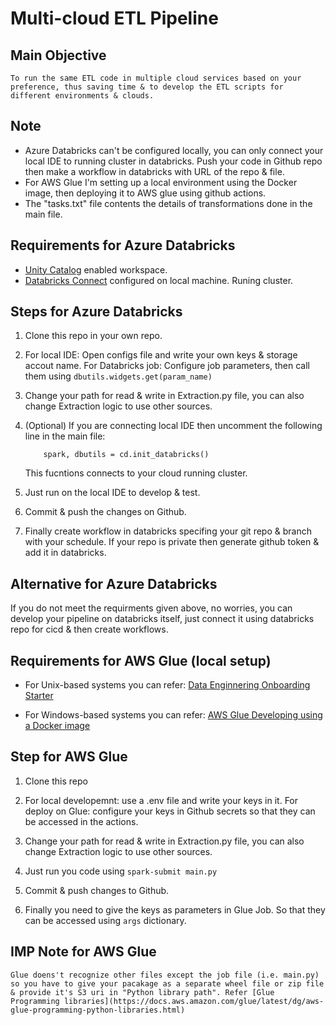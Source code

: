 # Multi-cloud ETL Pipeline

## Main Objective

    To run the same ETL code in multiple cloud services based on your preference, thus saving time & to develop the ETL scripts for different environments & clouds.

## Note

- Azure Databricks can't be configured locally, you can only connect your local IDE to running cluster in databricks. Push your code in Github repo then make a workflow in databricks with URL of the repo & file.
- For AWS Glue I'm setting up a local environment using the Docker image, then deploying it to AWS glue using github actions.
- The "tasks.txt" file contents the details of transformations done in the main file.

## Requirements for Azure Databricks
- [Unity Catalog](https://learn.microsoft.com/en-us/azure/databricks/data-governance/unity-catalog/enable-workspaces) enabled workspace.
- [Databricks Connect](https://learn.microsoft.com/en-us/azure/databricks/dev-tools/databricks-connect/python/install) configured on local machine. Runing cluster.

## Steps for Azure Databricks

1. Clone this repo in your own repo.

2. For local IDE: Open configs file and write your own keys & storage accout name.
    For Databricks job: Configure job parameters, then call them using ```dbutils.widgets.get(param_name)```

3. Change your path for read & write in Extraction.py file, you can also change Extraction logic to use other sources.

4. (Optional) If you are connecting local IDE then uncomment the following line in the main file:
    ```
        spark, dbutils = cd.init_databricks()
    ```
    This fucntions connects to your cloud running cluster.
   
5. Just run on the local IDE to develop & test.

6. Commit & push the changes on Github.

7. Finally create workflow in databricks specifing your git repo & branch with your schedule. If your repo is private then generate github token & add it in databricks.

## Alternative for Azure Databricks

If you do not meet the requirments given above, no worries, you can develop your pipeline on databricks itself, just connect it using databricks repo for cicd & then create workflows.

## Requirements for AWS Glue (local setup)

- For Unix-based systems you can refer: [Data Enginnering Onboarding Starter](https://github.com/wednesday-solutions/Data-Engineering-Onboarding-Starter)

- For Windows-based systems you can refer: [AWS Glue Developing using a Docker image](https://docs.aws.amazon.com/glue/latest/dg/aws-glue-programming-etl-libraries.html#develop-local-docker-image)

## Step for AWS Glue

1. Clone this repo

2. For local developemnt: use a .env file and write your keys in it.
    For deploy on Glue: configure your keys in Github secrets so that they can be accessed in the actions.

3. Change your path for read & write in Extraction.py file, you can also change Extraction logic to use other sources.

4. Just run you code using ```spark-submit main.py```

5. Commit & push changes to Github.

6. Finally you need to give the keys as parameters in Glue Job. So that they can be accessed using ```args``` dictionary.

## IMP Note for AWS Glue

    Glue doens't recognize other files except the job file (i.e. main.py) so you have to give your pacakage as a separate wheel file or zip file & provide it's S3 uri in "Python library path". Refer [Glue Programming libraries](https://docs.aws.amazon.com/glue/latest/dg/aws-glue-programming-python-libraries.html)
    
